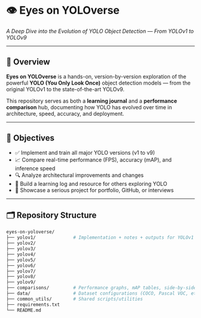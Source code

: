  # 👁️ Eyes on YOLOverse  
*A Deep Dive into the Evolution of YOLO Object Detection — From YOLOv1 to YOLOv9*

---

## 📌 Overview

**Eyes on YOLOverse** is a hands-on, version-by-version exploration of the powerful **YOLO (You Only Look Once)** object detection models — from the original YOLOv1 to the state-of-the-art YOLOv9.

This repository serves as both a **learning journal** and a **performance comparison** hub, documenting how YOLO has evolved over time in architecture, speed, accuracy, and deployment.

---

## 🎯 Objectives

- ✅ Implement and train all major YOLO versions (v1 to v9)
- 📈 Compare real-time performance (FPS), accuracy (mAP), and inference speed
- 🔍 Analyze architectural improvements and changes
- 🧠 Build a learning log and resource for others exploring YOLO
- 💼 Showcase a serious project for portfolio, GitHub, or interviews

---

## 🗂️ Repository Structure

```bash
eyes-on-yoloverse/
├── yolov1/              # Implementation + notes + outputs for YOLOv1
├── yolov2/
├── yolov3/
├── yolov4/
├── yolov5/
├── yolov6/
├── yolov7/
├── yolov8/
├── yolov9/
├── comparisons/         # Performance graphs, mAP tables, side-by-side analysis
├── data/                # Dataset configurations (COCO, Pascal VOC, etc.)
├── common_utils/        # Shared scripts/utilities
├── requirements.txt
└── README.md
